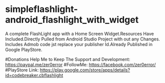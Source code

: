 # simpleflashlight-android_flashlight_with_widget
A complete FlashLight app with a Home Screen Widget.Resources Have Included.Directly Pulled from Android Studio Project with out any Changes.
Includes Admob code jst replace your publisher Id.Already Published in Google PlayStore.

#Donations Help Me to Keep The Support and Development: https://paypal.me/zer0error
#FollowMe: https://facebook.com/zer0error/
#PlayStore Link: https://play.google.com/store/apps/details?id=codebreaker.cbflashlight
